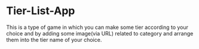 # Tier-List-App
This is a type of game in which you can make some tier according to your choice and by adding some image(via URL) related to category and arrange them into the tier name of your choice.
